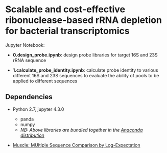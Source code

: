 # Scalable and cost-effective ribonuclease-based rRNA depletion for bacterial transcriptomics

Jupyter Notebook:

* **0.design_probe.ipynb**: design probe libraries for target 16S and 23S rRNA sequence

* **1.calculate_probe_identity.ipynb**: calculate probe identity to various different 16S and 23S sequences to evaluate the ability of pools to be applied to different sequences

## Dependencies

* Python 2.7, jupyter 4.3.0 
	- panda
	- numpy
	- _NB: Above libraries are bundled together in the [Anaconda distribution](https://www.continuum.io/downloads)_

* [Muscle: MUltiple Sequence Comparison by Log-Expectation](https://www.drive5.com/muscle/)
